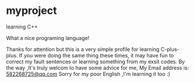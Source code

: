 # myproject
learning C++ 

What a nice programing language!

Thanks for attention but this is a very simple profile for learning C-plus-plus.
If you were doing the same thing these times, it may have fun to correct my fault sentences or learning something from my exsit codes.
By the way ,It's truly welcom to have some advice for me, My Email address is: 582268725@qq.com
Sorry for my poor English ,I'm learning it too  :)
